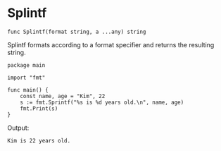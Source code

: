 # Splintf

```
func Splintf(format string, a ...any) string
```

Splintf formats according to a format specifier and returns the resulting string.

```
package main

import "fmt"

func main() {
    const name, age = "Kim", 22
    s := fmt.Sprintf("%s is %d years old.\n", name, age)
    fmt.Print(s)
}
```

Output:

```
Kim is 22 years old.
```
